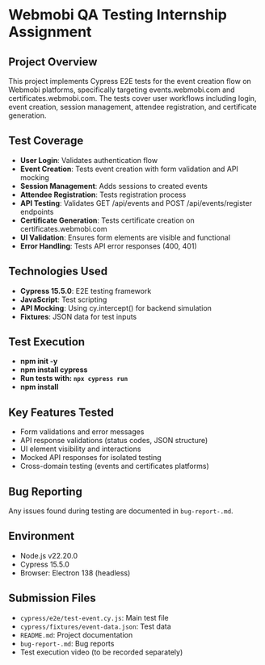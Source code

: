 # Webmobi QA Testing Internship Assignment

## Project Overview
This project implements Cypress E2E tests for the event creation flow on Webmobi platforms, specifically targeting events.webmobi.com and certificates.webmobi.com. The tests cover user workflows including login, event creation, session management, attendee registration, and certificate generation.

## Test Coverage
- **User Login**: Validates authentication flow
- **Event Creation**: Tests event creation with form validation and API mocking
- **Session Management**: Adds sessions to created events
- **Attendee Registration**: Tests registration process
- **API Testing**: Validates GET /api/events and POST /api/events/register endpoints
- **Certificate Generation**: Tests certificate creation on certificates.webmobi.com
- **UI Validation**: Ensures form elements are visible and functional
- **Error Handling**: Tests API error responses (400, 401)

## Technologies Used
- **Cypress 15.5.0**: E2E testing framework
- **JavaScript**: Test scripting
- **API Mocking**: Using cy.intercept() for backend simulation
- **Fixtures**: JSON data for test inputs

## Test Execution
- **npm init -y**
- **npm install cypress**
- **Run tests with: `npx cypress run`**
- **npm install**

## Key Features Tested
- Form validations and error messages
- API response validations (status codes, JSON structure)
- UI element visibility and interactions
- Mocked API responses for isolated testing
- Cross-domain testing (events and certificates platforms)

## Bug Reporting
Any issues found during testing are documented in `bug-report-.md`.

## Environment
- Node.js v22.20.0
- Cypress 15.5.0
- Browser: Electron 138 (headless)

## Submission Files
- `cypress/e2e/test-event.cy.js`: Main test file
- `cypress/fixtures/event-data.json`: Test data
- `README.md`: Project documentation
- `bug-report-.md`: Bug reports 
- Test execution video (to be recorded separately)


